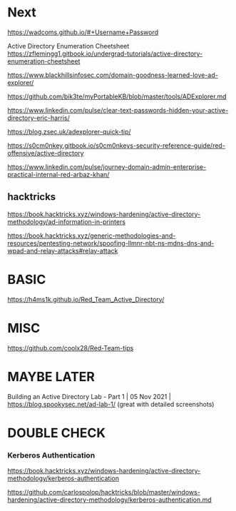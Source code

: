 # Next

https://wadcoms.github.io/#+Username+Password

Active Directory Enumeration Cheetsheet
https://zflemingg1.gitbook.io/undergrad-tutorials/active-directory-enumeration-cheetsheet

https://www.blackhillsinfosec.com/domain-goodness-learned-love-ad-explorer/

https://github.com/bik3te/myPortableKB/blob/master/tools/ADExplorer.md

https://www.linkedin.com/pulse/clear-text-passwords-hidden-your-active-directory-eric-harris/

https://blog.zsec.uk/adexplorer-quick-tip/

https://s0cm0nkey.gitbook.io/s0cm0nkeys-security-reference-guide/red-offensive/active-directory

https://www.linkedin.com/pulse/journey-domain-admin-enterprise-practical-internal-red-arbaz-khan/

## hacktricks

https://book.hacktricks.xyz/windows-hardening/active-directory-methodology/ad-information-in-printers

https://book.hacktricks.xyz/generic-methodologies-and-resources/pentesting-network/spoofing-llmnr-nbt-ns-mdns-dns-and-wpad-and-relay-attacks#relay-attack

# BASIC

https://h4ms1k.github.io/Red_Team_Active_Directory/

# MISC

https://github.com/coolx28/Red-Team-tips

# MAYBE LATER
Building an Active Directory Lab - Part 1 | 05 Nov 2021 | https://blog.spookysec.net/ad-lab-1/
(great with detailed screenshots)

# DOUBLE CHECK
### Kerberos Authentication
https://book.hacktricks.xyz/windows-hardening/active-directory-methodology/kerberos-authentication

https://github.com/carlospolop/hacktricks/blob/master/windows-hardening/active-directory-methodology/kerberos-authentication.md